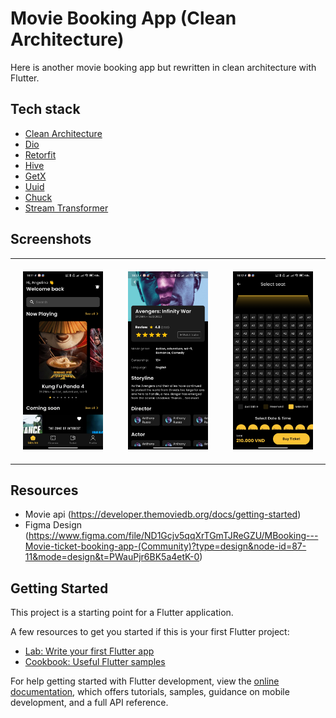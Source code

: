 # Movie Booking App (Clean Architecture)

Here is another movie booking app but rewritten in clean architecture with Flutter.


## Tech stack
- [Clean Architecture](https://medium.com/@samra.sajjad0001/flutter-clean-architecture-5de5e9b8d093)
- [Dio](https://pub.dev/packages/dio)
- [Retorfit](https://pub.dev/packages/retrofit)
- [Hive](https://pub.dev/packages/hive)
- [GetX](https://pub.dev/packages/get)
- [Uuid](https://pub.dev/packages/uuid)
- [Chuck](https://pub.dev/packages/chuck_interceptor)
- [Stream Transformer](https://pub.dev/packages/stream_transform)


## Screenshots

<table>
  <tr>
    <td style="padding: 20px"> <img src="./docs/home_page.jpg"> </td>
    <td style="padding: 20px"> <img src="./docs/detail_page.jpg"> </td>
    <td style="padding: 20px"> <img src="./docs/cinema_seat_page.jpg"> </td>
  </tr>
</table>


## Resources
- Movie api (https://developer.themoviedb.org/docs/getting-started)
- Figma Design (https://www.figma.com/file/ND1Gcjv5qqXrTGmTJReGZU/MBooking---Movie-ticket-booking-app-(Community)?type=design&node-id=87-11&mode=design&t=PWauPjr6BK5a4etK-0)


## Getting Started

This project is a starting point for a Flutter application.

A few resources to get you started if this is your first Flutter project:

- [Lab: Write your first Flutter app](https://docs.flutter.dev/get-started/codelab)
- [Cookbook: Useful Flutter samples](https://docs.flutter.dev/cookbook)

For help getting started with Flutter development, view the
[online documentation](https://docs.flutter.dev/), which offers tutorials,
samples, guidance on mobile development, and a full API reference.

